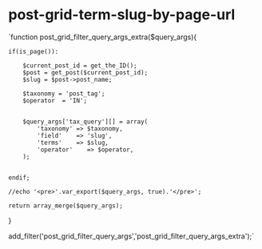 # post-grid-term-slug-by-page-url

`function post_grid_filter_query_args_extra($query_args){

    if(is_page()):

        $current_post_id = get_the_ID();
        $post = get_post($current_post_id);
        $slug = $post->post_name;

        $taxonomy = 'post_tag';
        $operator  = 'IN';


        $query_args['tax_query'][] = array(
            'taxonomy' => $taxonomy,
            'field'    => 'slug',
            'terms'    => $slug,
            'operator'    => $operator,
        );


    endif;

    //echo '<pre>'.var_export($query_args, true).'</pre>';

    return array_merge($query_args);


}

add_filter('post_grid_filter_query_args','post_grid_filter_query_args_extra');`
